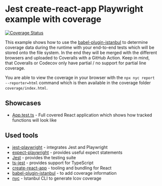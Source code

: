# Jest create-react-app Playwright example with coverage

[![Coverage Status](https://coveralls.io/repos/github/playwright-community/playwright-jest-examples/badge.svg)](https://coveralls.io/github/playwright-community/playwright-jest-examples)

This example shows how to use the [babel-plugin-istanbul](https://github.com/istanbuljs/babel-plugin-istanbul) to determine coverage data during the runtime with your end-to-end tests which will be stored onto the file system. In the end they will be merged with the different browsers and uploaded to Coveralls with a GitHub Action. Keep in mind, that Coveralls or Codecov only have partial / no support for partial line coverage.

You are able to view the coverage in your browser with the `npx nyc report --reporter=html` command which is then available in the coverage folder `coverage/index.html`.

## Showcases

- [App.test.ts](https://github.com/playwright-community/playwright-jest-examples/blob/main/create-react-app-coverage/src/App.test.ts) - Full covered React application which shows how tracked functions will look like

## Used tools

- [jest-playwright](https://github.com/playwright-community/jest-playwright) - integrates Jest and Playwright
- [expect-playwright](https://github.com/playwright-community/expect-playwright) - provides useful expect statements
- [Jest](https://jestjs.io) - provides the testing suite
- [ts-jest](https://github.com/kulshekhar/ts-jest) - provides support for TypeScript
- [create-react-app](https://create-react-app.dev) - tooling and bundling for React
- [babel-plugin-istanbul](https://github.com/istanbuljs/babel-plugin-istanbul) - to add coverage information
- [nyc](https://github.com/istanbuljs/nyc) - Istanbul CLI to generate lcov coverage